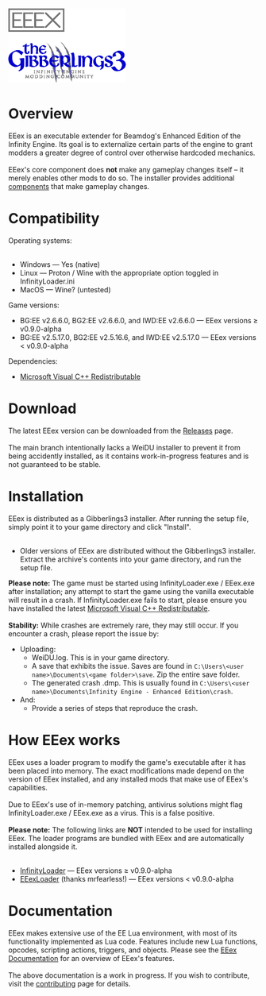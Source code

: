 # ![EEex Logo](EEex.png)
<h1>Overview</h1>
EEex is an executable extender for Beamdog's Enhanced Edition of the Infinity Engine. Its goal is to externalize certain parts of the engine to grant modders a greater degree of control over otherwise hardcoded mechanics.
<br>
<br>
EEex's core component does <b>not</b> make any gameplay changes itself – it merely enables other mods to do so. The installer provides additional <a href="https://eeex-docs.readthedocs.io/en/latest/Introduction/components.html">components</a> that make gameplay changes.

<h1>Compatibility</h1>
Operating systems:
<br>
<br>

- Windows — Yes (native)
- Linux — Proton / Wine with the appropriate option toggled in InfinityLoader.ini
- MacOS — Wine? (untested)

Game versions:

- BG:EE v2.6.6.0, BG2:EE v2.6.6.0, and IWD:EE v2.6.6.0 — EEex versions ≥ v0.9.0-alpha
- BG:EE v2.5.17.0, BG2:EE v2.5.16.6, and IWD:EE v2.5.17.0 — EEex versions < v0.9.0-alpha

Dependencies:

- <a href="https://aka.ms/vs/17/release/vc_redist.x64.exe/">Microsoft Visual C++ Redistributable</a>

<h1>Download</h1>
The latest EEex version can be downloaded from the <a href="https://github.com/Bubb13/EEex/releases">Releases</a> page.
<br>
<br>
The main branch intentionally lacks a WeiDU installer to prevent it from being accidently installed, as it contains work-in-progress features and is not guaranteed to be stable.

<h1>Installation</h1>
EEex is distributed as a Gibberlings3 installer. After running the setup file, simply point it to your game directory and click "Install".
<br>
<br>

- Older versions of EEex are distributed without the Gibberlings3 installer. Extract the archive's contents into your game directory, and run the setup file.

<b>Please note:</b> The game must be started using InfinityLoader.exe / EEex.exe after installation; any attempt to start the game using the vanilla executable will result in a crash. If InfinityLoader.exe fails to start, please ensure you have installed the latest <a href="https://aka.ms/vs/17/release/vc_redist.x64.exe/">Microsoft Visual C++ Redistributable</a>.
<br>
<br>
<b>Stability:</b> While crashes are extremely rare, they may still occur. If you encounter a crash, please report the issue by:
<br>
- Uploading:
  - WeiDU.log. This is in your game directory.
  - A save that exhibits the issue. Saves are found in `C:\Users\<user name>\Documents\<game folder>\save`. Zip the entire save folder.
  - The generated crash .dmp. This is usually found in `C:\Users\<user name>\Documents\Infinity Engine - Enhanced Edition\crash`.
- And:
  - Provide a series of steps that reproduce the crash.

<h1>How EEex works</h1>
EEex uses a loader program to modify the game's executable after it has been placed into memory. The exact modifications made depend on the version of EEex installed, and any installed mods that make use of EEex's capabilities.
<br>
<br>
Due to EEex's use of in-memory patching, antivirus solutions might flag InfinityLoader.exe / EEex.exe as a virus. This is a false positive.
<br>
<br>
<b>Please note:</b> The following links are <b>NOT</b> intended to be used for installing EEex. The loader programs are bundled with EEex and are automatically installed alongside it.
<br>
<br>

- <a href="https://github.com/Bubb13/InfinityLoader">InfinityLoader</a> — EEex versions ≥ v0.9.0-alpha
- <a href="https://github.com/mrfearless/EEexLoader">EEexLoader</a> (thanks mrfearless!) — EEex versions < v0.9.0-alpha

<h1>Documentation</h1>
EEex makes extensive use of the EE Lua environment, with most of its functionality implemented as Lua code. Features include new Lua functions, opcodes, scripting actions, triggers, and objects. Please see the <a href="https://eeex-docs.readthedocs.io/en/latest/">EEex Documentation</a> for an overview of EEex's features.
<br>
<br>
The above documentation is a work in progress. If you wish to contribute, visit the <a href="https://eeex-docs.readthedocs.io/en/latest/Community/contributing.html">contributing</a> page for details.
